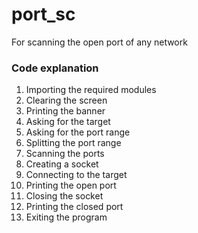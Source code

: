 # port_sc
For scanning the open port of any network 
### Code explanation
1. Importing the required modules
2. Clearing the screen
3. Printing the banner
4. Asking for the target
5. Asking for the port range
6. Splitting the port range
7. Scanning the ports
8. Creating a socket
9. Connecting to the target
10. Printing the open port
11. Closing the socket
12. Printing the closed port
13. Exiting the program
###
